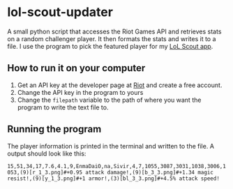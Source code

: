 # lol-scout-updater
A small python script that accesses the Riot Games API and retrieves stats on a random challenger player. It then formats the stats and writes it to a file. I use the program to pick the featured player for my [LoL Scout app](https://play.google.com/store/apps/details?id=benawad.com.lolscout&hl=en). 

## How to run it on your computer

1. Get an API key at the developer page at [Riot](https://developer.riotgames.com/) and create a free account.
2. Change the API key in the program to yours
3. Change the `filepath` variable to the path of where you want the program to write the text file to. 

## Running the program
The player information is printed in the terminal and written to the file. A output should look like this:

`15,51,34,17,7.6,4.1,9,EnmaDaiO,na,Sivir,4,7,1055,3087,3031,1038,3006,1053,(9)[r_1_3.png]#+0.95 attack damage!,(9)[b_3_3.png]#+1.34 magic resist!,(9)[y_1_3.png]#+1 armor!,(3)[bl_3_3.png]#+4.5% attack speed!`
